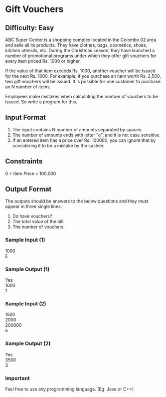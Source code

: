 # Gift Vouchers  
## Difficulty: Easy

ABC Super Center is a shopping complex located in the Colombo 02 area and sells all its products. They have clothes, bags, cosmetics, shoes, kitchen utensils, etc. During the Christmas season, they have launched a number of promotional programs under which they offer gift vouchers for every item priced Rs. 1000 or higher. 

If the value of that item exceeds Rs. 1000, another voucher will be issued for the next Rs. 1000. For example, if you purchase an item worth Rs. 2,500, two gift vouchers will be issued. 
It is possible for one customer to purchase an N number of items.

Employees make mistakes when calculating the number of vouchers to be issued. So write a program for this.

## Input Format
1) The input contains N number of amounts separated by spaces.
2) The number of amounts ends with letter "e", and it is not case sensitive.
3) If an entered item has a price over Rs. 100000, you can ignore that by considering it to be a mistake by the cashier. 

## Constraints  
0 < Item Price < 100,000

## Output Format
The outputs should be answers to the below questions and they must appear in three single lines.
1) Do have vouchers?
2) The total value of the bill.
3) The number of vouchers.

### Sample Input (1)
1000  
E

### Sample Output (1)
Yes  
1000  
1

### Sample Input (2)
1500  
2000  
200000  
e

### Sample Output (2)
Yes  
3500  
3

### Important
Feel free to use any programming language. (Eg: Java or C++)